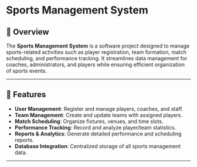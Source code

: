# Sports Management System

## 📌 Overview
The **Sports Management System** is a software project designed to manage sports-related activities such as player registration, team formation, match scheduling, and performance tracking. It streamlines data management for coaches, administrators, and players while ensuring efficient organization of sports events.

---

## 🚀 Features
- **User Management**: Register and manage players, coaches, and staff.
- **Team Management**: Create and update teams with assigned players.
- **Match Scheduling**: Organize fixtures, venues, and time slots.
- **Performance Tracking**: Record and analyze player/team statistics.
- **Reports & Analytics**: Generate detailed performance and scheduling reports.
- **Database Integration**: Centralized storage of all sports management data.

---


